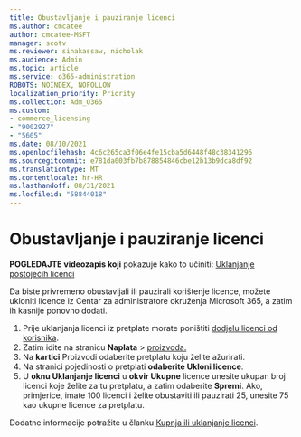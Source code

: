 ```yaml
---
title: Obustavljanje i pauziranje licenci
ms.author: cmcatee
author: cmcatee-MSFT
manager: scotv
ms.reviewer: sinakassaw, nicholak
ms.audience: Admin
ms.topic: article
ms.service: o365-administration
ROBOTS: NOINDEX, NOFOLLOW
localization_priority: Priority
ms.collection: Adm_O365
ms.custom:
- commerce_licensing
- "9002927"
- "5605"
ms.date: 08/10/2021
ms.openlocfilehash: 4c6c265ca3f06e4fe15cba5d6448f48c38341296
ms.sourcegitcommit: e781da003fb7b878854846cbe12b13b9dca8df92
ms.translationtype: MT
ms.contentlocale: hr-HR
ms.lasthandoff: 08/31/2021
ms.locfileid: "58844018"
---
```

# <a name="suspend-or-pause-licenses"></a>Obustavljanje i pauziranje licenci

**POGLEDAJTE videozapis koji** pokazuje kako to učiniti: [Uklanjanje postojećih licenci](https://go.microsoft.com/fwlink/p/?linkid=2154938)

Da biste privremeno obustavljali ili pauzirali korištenje licence, možete ukloniti licence iz Centar za administratore okruženja Microsoft 365, a zatim ih kasnije ponovno dodati.

1. Prije uklanjanja licenci iz pretplate morate poništiti [dodjelu licenci od korisnika](https://docs.microsoft.com/microsoft-365/admin/manage/remove-licenses-from-users).
2. Zatim idite na stranicu **Naplata**  >  [proizvoda.](https://go.microsoft.com/fwlink/p/?linkid=842054)
3. Na **kartici** Proizvodi odaberite pretplatu koju želite ažurirati.
4. Na stranici pojedinosti o pretplati **odaberite Ukloni licence**.
5. U **oknu Uklanjanje licenci** u **okvir Ukupne** licence unesite ukupan broj licenci koje želite za tu pretplatu, a zatim odaberite **Spremi**. Ako, primjerice, imate 100 licenci i želite obustaviti ili pauzirati 25, unesite 75 kao ukupne licence za pretplatu.

Dodatne informacije potražite u članku [Kupnja ili uklanjanje licenci](https://docs.microsoft.com/microsoft-365/commerce/licenses/buy-licenses).